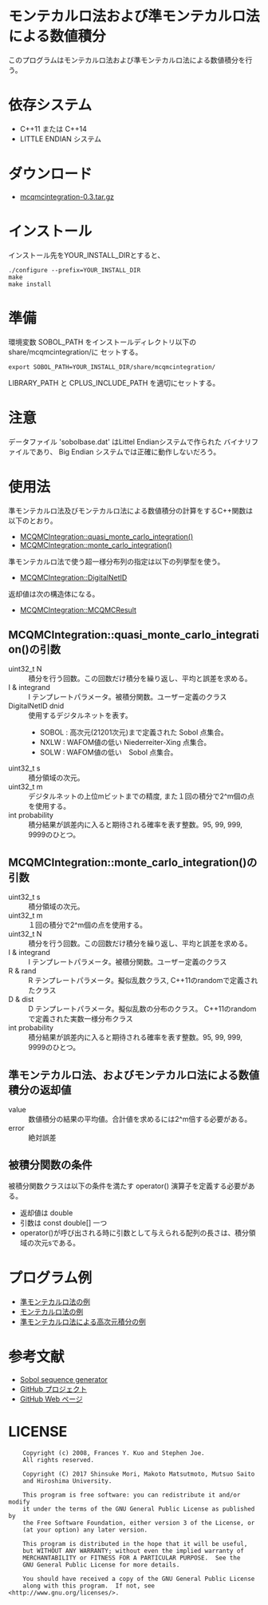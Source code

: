 モンテカルロ法および準モンテカルロ法による数値積分
=====================================

このプログラムはモンテカルロ法および準モンテカルロ法による数値積分を行う。

依存システム
===========
* C++11 または C++14
* LITTLE ENDIAN システム

ダウンロード
=========
* [mcqmcintegration-0.3.tar.gz](mcqmcintegration-0.3.tar.gz)

インストール
=========
インストール先をYOUR_INSTALL_DIRとすると、

```
./configure --prefix=YOUR_INSTALL_DIR
make
make install
```

準備
===
環境変数 SOBOL_PATH をインストールディレクトリ以下のshare/mcqmcintegration/に
セットする。

```{.sh}
export SOBOL_PATH=YOUR_INSTALL_DIR/share/mcqmcintegration/
```

LIBRARY_PATH と CPLUS_INCLUDE_PATH を適切にセットする。

注意
===
データファイル 'sobolbase.dat' はLittel Endianシステムで作られた
バイナリファイルであり、 Big Endian システムでは正確に動作しないだろう。


使用法
=====
準モンテカルロ法及びモンテカルロ法による数値積分の計算をするC++関数は以下のとおり。

- [MCQMCIntegration::quasi_monte_carlo_integration()](../namespace_m_c_q_m_c_integration.html#a87dcd147ab8d52d91879b9720d36f8d7)
- [MCQMCIntegration::monte_carlo_integration()](../namespace_m_c_q_m_c_integration.html#a84bc3922ec1ea308a567600ef22c5fc3)

準モンテカルロ法で使う超一様分布列の指定は以下の列挙型を使う。

- [MCQMCIntegration::DigitalNetID](../namespace_m_c_q_m_c_integration.html#ae16e0540efd559e5c38e8d397e00f13c)

返却値は次の構造体になる。

- [MCQMCIntegration::MCQMCResult](../struct_m_c_q_m_c_integration_1_1_m_c_q_m_c_result.html)

MCQMCIntegration::quasi_monte_carlo_integration()の引数
-----------------------------------------------------
<dl>
  <dt>uint32_t  	N</dt>
  <dd>積分を行う回数。この回数だけ積分を繰り返し、平均と誤差を求める。</dd>

  <dt>I &  	integrand </dt>
  <dd>I テンプレートパラメータ。被積分関数。ユーザー定義のクラス</dd>

  <dt>DigitalNetID	dnid</dt>
  <dd>使用するデジタルネットを表す。
  <ul>
  <li>SOBOL : 高次元(21201次元)まで定義された Sobol 点集合。</li>
  <li>NXLW  : WAFOM値の低い Niederreiter-Xing 点集合。</li>
  <li>SOLW  : WAFOM値の低い　Sobol 点集合。</li>
  </ul>
  </dd>

  <dt>uint32_t  	s</dt>
  <dd>積分領域の次元。</dd>

  <dt>uint32_t  	m</dt>
  <dd>デジタルネットの上位mビットまでの精度, また１回の積分で2^m個の点を使用する。</dd>

  <dt>int  	probability</dt>
  <dd>積分結果が誤差内に入ると期待される確率を表す整数。95, 99, 999, 9999のひとつ。</dd>
</dl>

MCQMCIntegration::monte_carlo_integration()の引数
------------------------------------------------
<dl>
  <dt>uint32_t  	s</dt>
  <dd>積分領域の次元。</dd>

  <dt>uint32_t  	m</dt>
  <dd>１回の積分で2^m個の点を使用する。</dd>

  <dt>uint32_t  	N</dt>
  <dd>積分を行う回数。この回数だけ積分を繰り返し、平均と誤差を求める。</dd>

  <dt>I &  	integrand </dt>
  <dd>I テンプレートパラメータ。被積分関数。ユーザー定義のクラス</dd>

  <dt>R &  	rand </dt>
  <dd>R テンプレートパラメータ。擬似乱数クラス, C++11のrandomで定義されたクラス</dd>

  <dt>D &  	dist </dt>
  <dd>D テンプレートパラメータ。擬似乱数の分布のクラス。
  C++11のrandomで定義された実数一様分布クラス</dd>

  <dt>int  	probability</dt>
  <dd>積分結果が誤差内に入ると期待される確率を表す整数。95, 99, 999, 9999のひとつ。</dd>
</dl>

準モンテカルロ法、およびモンテカルロ法による数値積分の返却値
---------------------------------------------
<dl>
  <dt>value</dt>
  <dd>数値積分の結果の平均値。合計値を求めるには2^m倍する必要がある。</dd>

  <dt>error</dt>
  <dd>絶対誤差</dd>
</dl>

被積分関数の条件
------------
被積分関数クラスは以下の条件を満たす operator() 演算子を定義する必要がある。

- 返却値は double
- 引数は const double[] 一つ
- operator()が呼び出される時に引数として与えられる配列の長さは、積分領域の次元sである。

プログラム例
=========

- [準モンテカルロ法の例](qmc-example.html)
- [モンテカルロ法の例](mc-example.html)
- [準モンテカルロ法による高次元積分の例](qmc_largesobol_example.html)

参考文献
======
- [Sobol sequence generator](http://web.maths.unsw.edu.au/~fkuo/sobol/)
- [GitHub プロジェクト](https://github.com/MersenneTwister-Lab/MCQMCIntegration)
- [GitHub Web ページ](https://mersennetwister-lab.github.io/MCQMCIntegration/)

LICENSE
=======
````
    Copyright (c) 2008, Frances Y. Kuo and Stephen Joe.
    All rights reserved.

    Copyright (C) 2017 Shinsuke Mori, Makoto Matsutmoto, Mutsuo Saito
    and Hiroshima University.

    This program is free software: you can redistribute it and/or modify
    it under the terms of the GNU General Public License as published by
    the Free Software Foundation, either version 3 of the License, or
    (at your option) any later version.

    This program is distributed in the hope that it will be useful,
    but WITHOUT ANY WARRANTY; without even the implied warranty of
    MERCHANTABILITY or FITNESS FOR A PARTICULAR PURPOSE.  See the
    GNU General Public License for more details.

    You should have received a copy of the GNU General Public License
    along with this program.  If not, see <http://www.gnu.org/licenses/>.
````